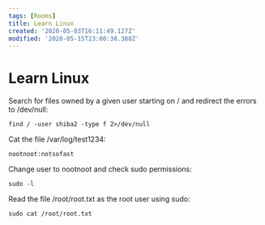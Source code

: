 ```yaml
---
tags: [Rooms]
title: Learn Linux
created: '2020-05-03T16:11:49.127Z'
modified: '2020-05-15T23:00:38.388Z'
---
```


# Learn Linux

Search for files owned by a given user starting on / and redirect the errors to /dev/null:

```
find / -user shiba2 -type f 2>/dev/null
```

Cat the file /var/log/test1234:

```
nootnoot:notsofast
```

Change user to nootnoot and check sudo permissions:

```
sudo -l
```

Read the file /root/root.txt as the root user using sudo:

```
sudo cat /root/root.txt
```
